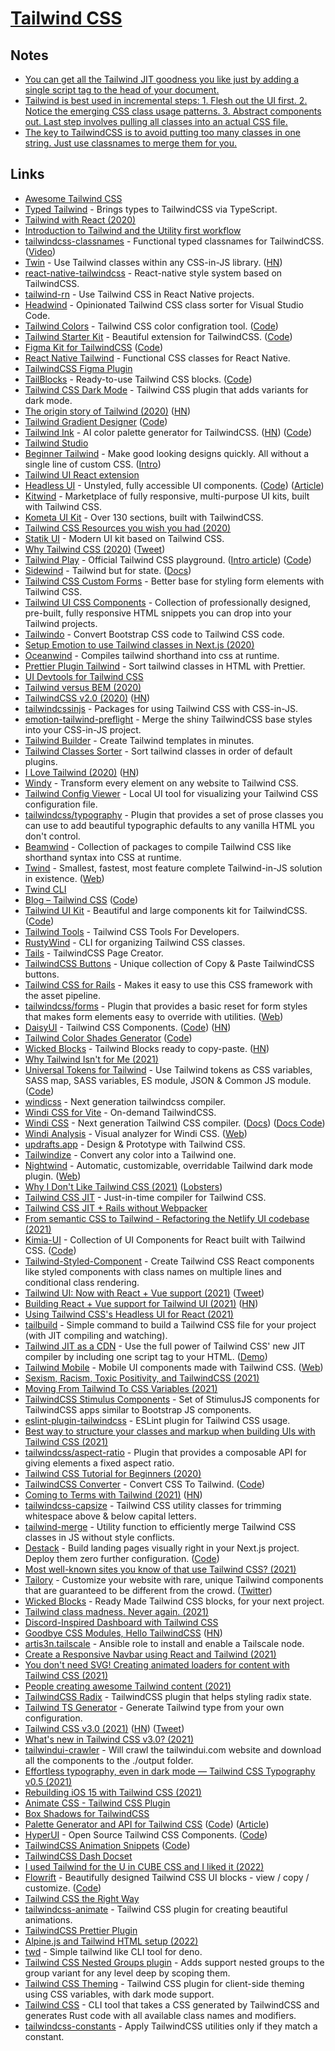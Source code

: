 # [Tailwind CSS](https://tailwindcss.com/)

## Notes

- [You can get all the Tailwind JIT goodness you like just by adding a single script tag to the head of your document.](https://twitter.com/lukejacksonn/status/1393563736942825481)
- [Tailwind is best used in incremental steps: 1. Flesh out the UI first. 2. Notice the emerging CSS class usage patterns. 3. Abstract components out. Last step involves pulling all classes into an actual CSS file.](https://twitter.com/mareksuscak/status/1437579098591739904)
- [The key to TailwindCSS is to avoid putting too many classes in one string. Just use classnames to merge them for you.](https://twitter.com/_vojto/status/1486967748081201155)

## Links

- [Awesome Tailwind CSS](https://github.com/aniftyco/awesome-tailwindcss)
- [Typed Tailwind](https://github.com/dvkndn/typed.tw) - Brings types to TailwindCSS via TypeScript.
- [Tailwind with React (2020)](http://ryanlanciaux.com/blog/2020/01/02/tailwind-with-react/)
- [Introduction to Tailwind and the Utility first workflow](https://egghead.io/playlists/introduction-to-tailwind-and-the-utility-first-workflow-0b697b10)
- [tailwindcss-classnames](https://github.com/christianalfoni/tailwindcss-classnames) - Functional typed classnames for TailwindCSS. ([Video](https://www.youtube.com/watch?v=U972QdOrc9c))
- [Twin](https://github.com/ben-rogerson/twin.macro) - Use Tailwind classes within any CSS-in-JS library. ([HN](https://news.ycombinator.com/item?id=25286564))
- [react-native-tailwindcss](https://github.com/TVke/react-native-tailwindcss) - React-native style system based on TailwindCSS.
- [tailwind-rn](https://github.com/vadimdemedes/tailwind-rn) - Use Tailwind CSS in React Native projects.
- [Headwind](https://github.com/heybourn/headwind) - Opinionated Tailwind CSS class sorter for Visual Studio Code.
- [Tailwind Colors](https://tailwind-colors.meidev.co) - Tailwind CSS color configration tool. ([Code](https://github.com/ameistad/tailwind-colors))
- [Tailwind Starter Kit](https://www.creative-tim.com/learning-lab/tailwind-starter-kit#/presentation) - Beautiful extension for TailwindCSS. ([Code](https://github.com/creativetimofficial/tailwind-starter-kit))
- [Figma Kit for TailwindCSS](https://www.figma.com/community/file/768809027799962739) ([Code](https://github.com/impulse/tailwindcss-figma-kit))
- [React Native Tailwind](https://github.com/MythicalFish/react-native-tailwind) - Functional CSS classes for React Native.
- [TailwindCSS Figma Plugin](https://github.com/impulse/tailwindcss-figma-plugin)
- [TailBlocks](https://mertjf.github.io/tailblocks/) - Ready-to-use Tailwind CSS blocks. ([Code](https://github.com/mertJF/tailblocks))
- [Tailwind CSS Dark Mode](https://github.com/ChanceArthur/tailwindcss-dark-mode) - Tailwind CSS plugin that adds variants for dark mode.
- [The origin story of Tailwind (2020)](https://twitter.com/adamwathan/status/1289645193038192641) ([HN](https://news.ycombinator.com/item?id=24031290))
- [Tailwind Gradient Designer](https://tailwind-gradient-designer.csspost.com/) ([Code](https://github.com/jenstornell/tailwind-gradient-designer))
- [Tailwind Ink](https://tailwind.ink/) - AI color palette generator for TailwindCSS. ([HN](https://news.ycombinator.com/item?id=24397183)) ([Code](https://github.com/dmarman/dmarman.github.io))
- [Tailwind Studio](https://tailwind-studio.com/)
- [Beginner Tailwind](https://beginnertailwind.com/) - Make good looking designs quickly. All without a single line of custom CSS. ([Intro](https://learn.better.dev/courses/beginner-tailwind/384541-getting-started/1263040-intro))
- [Tailwind UI React extension](https://chrome.google.com/webstore/detail/tailwind-ui-react/binfindfddkgfibeajgkmjioklcgigjn/related)
- [Headless UI](https://headlessui.dev/) - Unstyled, fully accessible UI components. ([Code](https://github.com/tailwindlabs/headlessui)) ([Article](https://blog.tailwindcss.com/headless-ui-unstyled-accessible-ui-components))
- [Kitwind](https://kitwind.io/) - Marketplace of fully responsive, multi-purpose UI kits, built with Tailwind CSS.
- [Kometa UI Kit](https://kitwind.io/products/kometa) - Over 130 sections, built with TailwindCSS.
- [Tailwind CSS Resources you wish you had (2020)](https://dev.to/tracycss/tailwind-css-resources-you-wish-you-had-3i18)
- [Statik UI](https://statik.ly/) - Modern UI kit based on Tailwind CSS.
- [Why Tailwind CSS (2020)](https://dev.to/swyx/why-tailwind-css-2o8f) ([Tweet](https://twitter.com/swyx/status/1312603851581652994))
- [Tailwind Play](https://play.tailwindcss.com/) - Official Tailwind CSS playground. ([Intro article](https://blog.tailwindcss.com/introducing-tailwind-play)) ([Code](https://github.com/tailwindlabs/play.tailwindcss.com))
- [Sidewind](https://github.com/survivejs/sidewind) - Tailwind but for state. ([Docs](https://sidewindjs.com/))
- [Tailwind CSS Custom Forms](https://github.com/tailwindlabs/tailwindcss-custom-forms) - Better base for styling form elements with Tailwind CSS.
- [Tailwind UI CSS Components](https://tailwindui.com/components) - Collection of professionally designed, pre-built, fully responsive HTML snippets you can drop into your Tailwind projects.
- [Tailwindo](https://github.com/awssat/tailwindo) - Convert Bootstrap CSS code to Tailwind CSS code.
- [Setup Emotion to use Tailwind classes in Next.js (2020)](https://codedaily.io/tutorials/187/Setup-Emotion-to-use-Tailwind-classes-in-Nextjs)
- [Oceanwind](https://github.com/lukejacksonn/oceanwind) - Compiles tailwind shorthand into css at runtime.
- [Prettier Plugin Tailwind](https://github.com/Acidic9/prettier-plugin-tailwind) - Sort tailwind classes in HTML with Prettier.
- [UI Devtools for Tailwind CSS](https://ui-devtools.com/)
- [Tailwind versus BEM (2020)](https://thoughtbot.com/blog/tailwind-versus-bem)
- [TailwindCSS v2.0 (2020)](https://blog.tailwindcss.com/tailwindcss-v2) ([HN](https://news.ycombinator.com/item?id=25140604))
- [tailwindcssinjs](https://github.com/Arthie/tailwindcssinjs) - Packages for using Tailwind CSS with CSS-in-JS.
- [emotion-tailwind-preflight](https://github.com/flogy/emotion-tailwind-preflight) - Merge the shiny TailwindCSS base styles into your CSS-in-JS project.
- [Tailwind Builder](https://tailwind.build/) - Create Tailwind templates in minutes.
- [Tailwind Classes Sorter](https://github.com/Acidic9/tailwind-classes-sorter) - Sort tailwind classes in order of default plugins.
- [I Love Tailwind (2020)](https://mxstbr.com/thoughts/tailwind/) ([HN](https://news.ycombinator.com/item?id=25332101))
- [Windy](https://usewindy.com/) - Transform every element on any website to Tailwind CSS.
- [Tailwind Config Viewer](https://github.com/rogden/tailwind-config-viewer) - Local UI tool for visualizing your Tailwind CSS configuration file.
- [tailwindcss/typography](https://github.com/tailwindlabs/tailwindcss-typography) - Plugin that provides a set of prose classes you can use to add beautiful typographic defaults to any vanilla HTML you don't control.
- [Beamwind](https://github.com/kenoxa/beamwind) - Collection of packages to compile Tailwind CSS like shorthand syntax into CSS at runtime.
- [Twind](https://github.com/tw-in-js/twind) - Smallest, fastest, most feature complete Tailwind-in-JS solution in existence. ([Web](https://twind.dev/))
- [Twind CLI](https://github.com/tw-in-js/twind-cli)
- [Blog – Tailwind CSS](https://blog.tailwindcss.com/) ([Code](https://github.com/tailwindlabs/blog.tailwindcss.com))
- [Tailwind UI Kit](https://www.tailwind-kit.com/) - Beautiful and large components kit for TailwindCSS. ([Code](https://github.com/Charlie85270/tail-kit))
- [Tailwind Tools](https://www.tailwind-tools.com/) - Tailwind CSS Tools For Developers.
- [RustyWind](https://github.com/avencera/rustywind) - CLI for organizing Tailwind CSS classes.
- [Tails](https://devdojo.com/tails) - TailwindCSS Page Creator.
- [TailwindCSS Buttons](https://devdojo.com/tailwindcss/buttons) - Unique collection of Copy & Paste TailwindCSS buttons.
- [Tailwind CSS for Rails](https://github.com/rails/tailwindcss-rails) - Makes it easy to use this CSS framework with the asset pipeline.
- [tailwindcss/forms](https://github.com/tailwindlabs/tailwindcss-forms) - Plugin that provides a basic reset for form styles that makes form elements easy to override with utilities. ([Web](https://tailwindcss-forms.vercel.app/))
- [DaisyUI](https://daisyui.com/) - Tailwind CSS Components. ([Code](https://github.com/saadeghi/daisyui)) ([HN](https://news.ycombinator.com/item?id=28004515))
- [Tailwind Color Shades Generator](https://javisperez.github.io/tailwindcolorshades/) ([Code](https://github.com/javisperez/tailwindcolorshades))
- [Wicked Blocks](https://blocks.wickedtemplates.com/) - Tailwind Blocks ready to copy-paste. ([HN](https://news.ycombinator.com/item?id=25866949))
- [Why Tailwind Isn't for Me (2021)](https://dev.to/jaredcwhite/why-tailwind-isn-t-for-me-5c90)
- [Universal Tokens for Tailwind](https://tw-tokens.netlify.app/) - Use Tailwind tokens as CSS variables, SASS map, SASS variables, ES module, JSON & Common JS module. ([Code](https://github.com/itaditya/tw-universal-tokens))
- [windicss](https://github.com/voorjaar/windicss) - Next generation tailwindcss compiler.
- [Windi CSS for Vite](https://github.com/windicss/vite-plugin-windicss) - On-demand TailwindCSS.
- [Windi CSS](https://github.com/windicss/windicss) - Next generation Tailwind CSS compiler. ([Docs](https://windicss.netlify.app/)) ([Docs Code](https://github.com/windicss/docs))
- [Windi Analysis](https://github.com/windicss/windicss-analysis) - Visual analyzer for Windi CSS. ([Web](https://analysis-demo.windicss.org/#/))
- [updrafts.app](https://updrafts.app/) - Design & Prototype with Tailwind CSS.
- [Tailwindize](https://quoorex.com/tailwindize/) - Convert any color into a Tailwind one.
- [Nightwind](https://github.com/jjranalli/nightwind) - Automatic, customizable, overridable Tailwind dark mode plugin. ([Web](https://nightwindcss.com/))
- [Why I Don't Like Tailwind CSS (2021)](https://www.aleksandrhovhannisyan.com/blog/why-i-dont-like-tailwind-css/) ([Lobsters](https://lobste.rs/s/15ti7c/why_i_don_t_like_tailwind_css))
- [Tailwind CSS JIT](https://github.com/tailwindlabs/tailwindcss-jit) - Just-in-time compiler for Tailwind CSS.
- [Tailwind CSS JIT + Rails without Webpacker](https://github.com/domchristie/tailwindcss-jit-rails)
- [From semantic CSS to Tailwind - Refactoring the Netlify UI codebase (2021)](https://www.netlify.com/blog/2021/03/23/from-semantic-css-to-tailwind-refactoring-the-netlify-ui-codebase/)
- [Kimia-UI](https://kimia-ui.vercel.app/) - Collection of UI Components for React built with Tailwind CSS. ([Code](https://github.com/enochndika/kimia-UI))
- [Tailwind-Styled-Component](https://github.com/MathiasGilson/Tailwind-Styled-Component) - Create Tailwind CSS React components like styled components with class names on multiple lines and conditional class rendering.
- [Tailwind UI: Now with React + Vue support (2021)](https://blog.tailwindcss.com/tailwind-ui-now-with-react-and-vue-support) ([Tweet](https://twitter.com/adamwathan/status/1382391188993478656))
- [Building React + Vue support for Tailwind UI (2021)](https://blog.tailwindcss.com/building-react-and-vue-support-for-tailwind-ui) ([HN](https://news.ycombinator.com/item?id=26784484))
- [Using Tailwind CSS's Headless UI for React (2021)](https://www.youtube.com/watch?v=CkIixGA1LqI)
- [tailbuild](https://github.com/calebporzio/tailbuild) - Simple command to build a Tailwind CSS file for your project (with JIT compiling and watching).
- [Tailwind JIT as a CDN](https://github.com/beyondcode/tailwind-jit-api) - Use the full power of Tailwind CSS' new JIT compiler by including one script tag to your HTML. ([Demo](https://twitter.com/marcelpociot/status/1387513006351953920))
- [Tailwind Mobile](https://github.com/tailwind-mobile/tailwind-mobile) - Mobile UI components made with Tailwind CSS. ([Web](https://tailwind-mobile.com/))
- [Sexism, Racism, Toxic Positivity, and TailwindCSS (2021)](https://dev.to/cher/sexism-racism-toxic-positivity-and-tailwindcss-cil)
- [Moving From Tailwind To CSS Variables (2021)](https://mikerogers.io/2021/05/12/moving-from-tailwind-to-css-variables)
- [TailwindCSS Stimulus Components](https://github.com/excid3/tailwindcss-stimulus-components) - Set of StimulusJS components for TailwindCSS apps similar to Bootstrap JS components.
- [eslint-plugin-tailwindcss](https://github.com/francoismassart/eslint-plugin-tailwindcss) - ESLint plugin for Tailwind CSS usage.
- [Best way to structure your classes and markup when building UIs with Tailwind CSS (2021)](https://twitter.com/adamwathan/status/1399473267606528005)
- [tailwindcss/aspect-ratio](https://github.com/tailwindlabs/tailwindcss-aspect-ratio) - Plugin that provides a composable API for giving elements a fixed aspect ratio.
- [Tailwind CSS Tutorial for Beginners (2020)](https://www.youtube.com/watch?v=4wGmylafgM4)
- [TailwindCSS Converter](https://tailwind-converter.netlify.app/) - Convert CSS To Tailwind. ([Code](https://github.com/stevezease/tailwind-converter))
- [Coming to Terms with Tailwind (2021)](https://johanronsse.be/2021/07/07/coming-to-terms-with-tailwind/) ([HN](https://news.ycombinator.com/item?id=27762072))
- [tailwindcss-capsize](https://github.com/stormwarning/tailwindcss-capsize) - Tailwind CSS utility classes for trimming whitespace above & below capital letters.
- [tailwind-merge](https://github.com/dcastil/tailwind-merge) - Utility function to efficiently merge Tailwind CSS classes in JS without style conflicts.
- [Destack](https://destack-page.vercel.app/) - Build landing pages visually right in your Next.js project. Deploy them zero further configuration. ([Code](https://github.com/LiveDuo/destack))
- [Most well-known sites you know of that use Tailwind CSS? (2021)](https://twitter.com/adamwathan/status/1441541303372693504)
- [Tailory](https://rareblocks.xyz/) - Customize your website with rare, unique Tailwind components that are guaranteed to be different from the crowd. ([Twitter](https://twitter.com/_rareblocks))
- [Wicked Blocks](https://wickedblocks.dev/) - Ready Made Tailwind CSS blocks, for your next project.
- [Tailwind class madness. Never again. (2021)](https://itnext.io/tailwind-class-madness-never-again-75ec6ebfd3a0)
- [Discord-Inspired Dashboard with Tailwind CSS](https://github.com/fireship-io/tailwind-dashboard)
- [Goodbye CSS Modules, Hello TailwindCSS](https://www.polytomic.com/blog-posts/goodbye-css-modules-hello-tailwindcss) ([HN](https://news.ycombinator.com/item?id=29109881))
- [artis3n.tailscale](https://github.com/artis3n/ansible-role-tailscale) - Ansible role to install and enable a Tailscale node.
- [Create a Responsive Navbar using React and Tailwind (2021)](https://dev.to/franciscomendes10866/create-a-responsive-navbar-using-react-and-tailwind-3768)
- [You don't need SVG! Creating animated loaders for content with Tailwind CSS (2021)](https://dev.to/koddr/you-dont-need-svg-creating-animated-loaders-for-content-with-tailwind-css-2cf0)
- [People creating awesome Tailwind content (2021)](https://twitter.com/adamwathan/status/1460411877893287938)
- [TailwindCSS Radix](https://github.com/ecklf/tailwindcss-radix) - TailwindCSS plugin that helps styling radix state.
- [Tailwind TS Generator](https://github.com/mathieutu/tailwind-ts) - Generate Tailwind type from your own configuration.
- [Tailwind CSS v3.0 (2021)](https://tailwindcss.com/blog/tailwindcss-v3) ([HN](https://news.ycombinator.com/item?id=29501110)) ([Tweet](https://twitter.com/tailwindcss/status/1469011535569821702))
- [What's new in Tailwind CSS v3.0? (2021)](https://www.youtube.com/watch?v=mSC6GwizOag)
- [tailwindui-crawler](https://github.com/kiliman/tailwindui-crawler) - Will crawl the tailwindui.com website and download all the components to the ./output folder.
- [Effortless typography, even in dark mode — Tailwind CSS Typography v0.5 (2021)](https://www.youtube.com/watch?v=GEYkwfYytAM)
- [Rebuilding iOS 15 with Tailwind CSS (2021)](https://www.youtube.com/watch?v=eSzNNYk7nVU)
- [Animate CSS - Tailwind CSS Plugin](https://github.com/bentzibentz/tailwindcss-animate.css)
- [Box Shadows for TailwindCSS](https://manuarora.in/boxshadows)
- [Palette Generator and API for Tailwind CSS](https://tailwind.simeongriggs.dev/) ([Code](https://github.com/SimeonGriggs/tailwind-css-palette-generator)) ([Article](https://www.simeongriggs.dev/using-the-tailwind-css-palette-generator-and-api))
- [HyperUI](https://hyperui.dev/) - Open Source Tailwind CSS Components. ([Code](https://github.com/markmead/hyperui))
- [TailwindCSS Animation Snippets](https://snippets.alexandru.so/) ([Code](https://github.com/Pondorasti/tailwindcss-snippets))
- [TailwindCSS Dash Docset](https://github.com/godbout/tailwindcss-dash-docset)
- [I used Tailwind for the U in CUBE CSS and I liked it (2022)](https://piccalil.li/blog/i-used-tailwind-for-the-u-in-cube-css-and-i-liked-it/)
- [Flowrift](https://flowrift.com/) - Beautifully designed Tailwind CSS UI blocks - view / copy / customize. ([Code](https://github.com/n6ai/flowrift))
- [Tailwind CSS the Right Way](https://twitter.com/adamwathan/status/1492529040275693571)
- [tailwindcss-animate](https://github.com/jamiebuilds/tailwindcss-animate) - Tailwind CSS plugin for creating beautiful animations.
- [TailwindCSS Prettier Plugin](https://github.com/tailwindlabs/prettier-plugin-tailwindcss)
- [Alpine.js and Tailwind HTML setup (2022)](https://danielms.site/blog/alpine.js-and-tailwind-html-setup/)
- [twd](https://github.com/kt3k/twd) - Simple tailwind like CLI tool for deno.
- [Tailwind CSS Nested Groups plugin](https://github.com/AndyOGo/tailwindcss-nested-groups) - Adds support nested groups to the group variant for any level deep by scoping them.
- [Tailwind CSS Theming](https://github.com/innocenzi/tailwindcss-theming) - Tailwind CSS plugin for client-side theming using CSS variables, with dark mode support.
- [Tailwind CSS](https://github.com/houseabsolute/tailwindcss-to-rust) - CLI tool that takes a CSS generated by TailwindCSS and generates Rust code with all available class names and modifiers.
- [tailwindcss-constants](https://github.com/leo/tailwindcss-constants) - Apply TailwindCSS utilities only if they match a constant.
